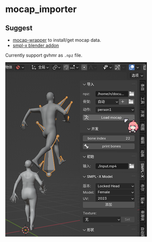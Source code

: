 # mocap_importer

## Suggest
- [mocap-wrapper](https://github.com/AClon314/mocap-wrapper) to install/get mocap data.
- [smpl-x blender addon]()

Currently support gvhmr as `.npz` file.

![screenshot](_files/addon.png)